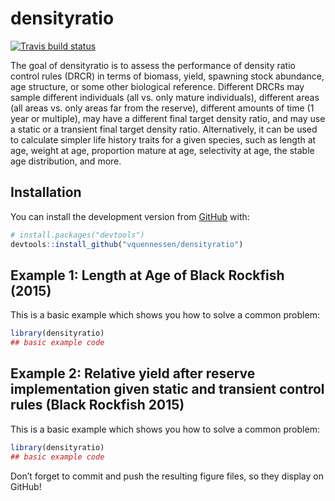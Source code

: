 
<!-- README.md is generated from README.Rmd. Please edit that file -->

# densityratio

<!-- badges: start -->

[![Travis build
status](https://travis-ci.org/vquennessen/densityratio.svg?branch=master)](https://travis-ci.org/vquennessen/densityratio)
<!-- badges: end -->

The goal of densityratio is to assess the performance of density ratio
control rules (DRCR) in terms of biomass, yield, spawning stock
abundance, age structure, or some other biological reference. Different
DRCRs may sample different individuals (all vs. only mature
individuals), different areas (all areas vs. only areas far from the
reserve), different amounts of time (1 year or multiple), may have a
different final target density ratio, and may use a static or a
transient final target density ratio. Alternatively, it can be used to
calculate simpler life history traits for a given species, such as
length at age, weight at age, proportion mature at age, selectivity at
age, the stable age distribution, and more.

## Installation

You can install the development version from
[GitHub](https://github.com/) with:

``` r
# install.packages("devtools")
devtools::install_github("vquennessen/densityratio")
```

## Example 1: Length at Age of Black Rockfish (2015)

This is a basic example which shows you how to solve a common problem:

``` r
library(densityratio)
## basic example code
```

## Example 2: Relative yield after reserve implementation given static and transient control rules (Black Rockfish 2015)

This is a basic example which shows you how to solve a common problem:

``` r
library(densityratio)
## basic example code
```

Don’t forget to commit and push the resulting figure files, so they
display on GitHub\!
